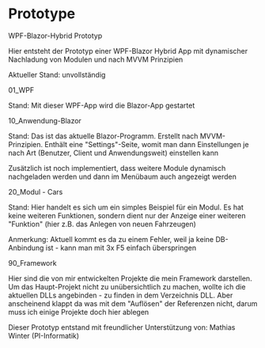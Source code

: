 # Prototype
WPF-Blazor-Hybrid Prototyp

Hier entsteht der Prototyp einer WPF-Blazor Hybrid App mit dynamischer Nachladung von Modulen und nach MVVM Prinzipien

Aktueller Stand: unvollständig 

01_WPF

Stand: Mit dieser WPF-App wird die Blazor-App gestartet

10_Anwendung-Blazor

Stand: Das ist das aktuelle Blazor-Programm. Erstellt nach MVVM-Prinzipien. Enthält eine "Settings"-Seite, womit man dann Einstellungen je nach Art (Benutzer, Client und Anwendungsweit) einstellen kann

Zusätzlich ist noch implementiert, dass weitere Module dynamisch nachgeladen werden und dann im Menübaum auch angezeigt werden

20_Modul - Cars

Stand: Hier handelt es sich um ein simples Beispiel für ein Modul. Es hat keine weiteren Funktionen, sondern dient nur der Anzeige einer weiteren "Funktion" (hier z.B. das Anlegen von neuen Fahrzeugen)

Anmerkung: Aktuell kommt es da zu einem Fehler, weil ja keine DB-Anbindung ist - kann man mit 3x F5 einfach überspringen

90_Framework

Hier sind die von mir entwickelten Projekte die mein Framework darstellen. Um das Haupt-Projekt nicht zu unübersichtlich zu machen, wollte ich die aktuellen DLLs angebinden - zu finden in dem Verzeichnis DLL. Aber anscheinend klappt da was mit dem "Auflösen" der Referenzen nicht, darum muss ich einige Projekte doch hier ablegen


Dieser Prototyp entstand mit freundlicher Unterstützung von:
Mathias Winter (PI-Informatik)
